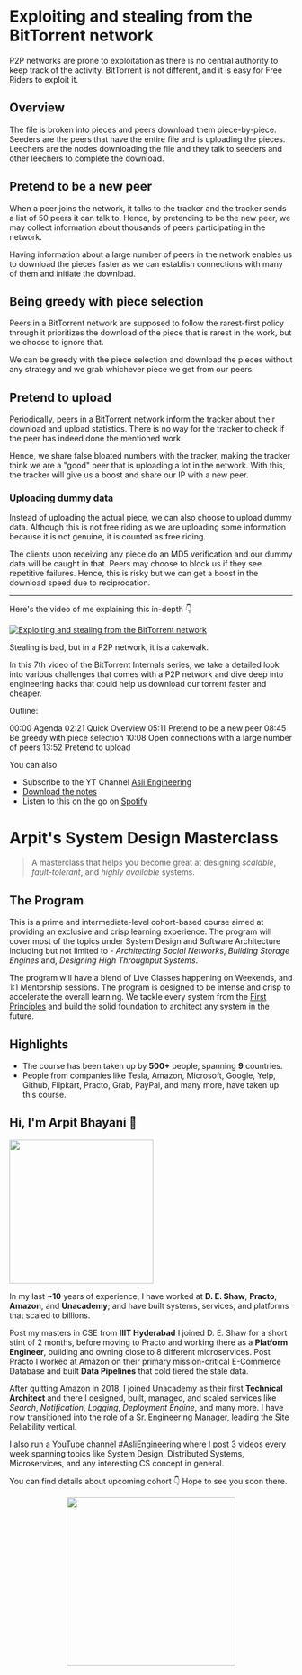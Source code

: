 Exploiting and stealing from the BitTorrent network
===


P2P networks are prone to exploitation as there is no central authority to keep track of the activity. BitTorrent is not different, and it is easy for Free Riders to exploit it.

## Overview

The file is broken into pieces and peers download them piece-by-piece. Seeders are the peers that have the entire file and is uploading the pieces. Leechers are the nodes downloading the file and they talk to seeders and other leechers to complete the download.

## Pretend to be a new peer

When a peer joins the network, it talks to the tracker and the tracker sends a list of 50 peers it can talk to. Hence, by pretending to be the new peer, we may collect information about thousands of peers participating in the network.

Having information about a large number of peers in the network enables us to download the pieces faster as we can establish connections with many of them and initiate the download.

## Being greedy with piece selection


Peers in a BitTorrent network are supposed to follow the rarest-first policy through it prioritizes the download of the piece that is rarest in the work, but we choose to ignore that.

We can be greedy with the piece selection and download the pieces without any strategy and we grab whichever piece we get from our peers.

## Pretend to upload

Periodically, peers in a BitTorrent network inform the tracker about their download and upload statistics. There is no way for the tracker to check if the peer has indeed done the mentioned work.

Hence, we share false bloated numbers with the tracker, making the tracker think we are a "good" peer that is uploading a lot in the network. With this, the tracker will give us a boost and share our IP with a new peer.

### Uploading dummy data

Instead of uploading the actual piece, we can also choose to upload dummy data. Although this is not free riding as we are uploading some information because it is not genuine, it is counted as free riding.

The clients upon receiving any piece do an MD5 verification and our dummy data will be caught in that. Peers may choose to block us if they see repetitive failures. Hence, this is risky but we can get a boost in the download speed due to reciprocation.
<hr />


<p>Here's the video of me explaining this in-depth 👇‍</p>

[![Exploiting and stealing from the BitTorrent network](https://i.ytimg.com/vi/nYtAzzH-twM/mqdefault.jpg)](https://www.youtube.com/watch?v=nYtAzzH-twM)

Stealing is bad, but in a P2P network, it is a cakewalk.

In this 7th video of the BitTorrent Internals series, we take a detailed look into various challenges that comes with a P2P network and dive deep into engineering hacks that could help us download our torrent faster and cheaper.

Outline:

00:00 Agenda
02:21 Quick Overview
05:11 Pretend to be a new peer
08:45 Be greedy with piece selection
10:08 Open connections with a large number of peers
13:52 Pretend to upload

You can also
 - Subscribe to the YT Channel [Asli Engineering](https://youtube.com/c/ArpitBhayani)
 - [Download the notes](https://drive.google.com/file/d/1qG1mh2hu5P2V38wGilIr_Dyl5I0_tZD-/view?usp=sharing)
 - Listen to this on the go on [Spotify](https://open.spotify.com/show/7qMoamm2iZQrsPVm6IQLoD)

# Arpit's System Design Masterclass

> A masterclass that helps you become great at designing _scalable_, _fault-tolerant_, and _highly available_ systems.

## The Program

This is a prime and intermediate-level cohort-based course aimed at providing an exclusive and crisp learning experience. The program will cover most of the topics under System Design and Software Architecture including but not limited to - _Architecting Social Networks_, _Building Storage Engines_ and, _Designing High Throughput Systems_.

The program will have a blend of Live Classes happening on Weekends, and 1:1 Mentorship sessions. The program is designed to be intense and crisp to accelerate the overall learning. We tackle every system from the [First Principles](https://en.wikipedia.org/wiki/First_principle) and build the solid foundation to architect any system in the future.


## Highlights

 - The course has been taken up by __500+__ people, spanning __9__ countries.
 - People from companies like Tesla, Amazon, Microsoft, Google, Yelp, Github, Flipkart, Practo, Grab, PayPal, and many more, have taken up this course.


## Hi, I'm Arpit Bhayani 👋

<img width="256px" src="https://arpitbhayani.me/static/img/arpit.jpg" />

In my last **~10** years of experience, I have worked at **D. E. Shaw**, **Practo**, **Amazon**, and **Unacademy**; and have built systems, services, and platforms that scaled to billions.

Post my masters in CSE from **IIIT Hyderabad** I joined D. E. Shaw for a short stint of 2 months, before moving to Practo and working there as a **Platform Engineer**, building and owning close to 8 different microservices. Post Practo I worked at Amazon on their primary mission-critical E-Commerce Database and built **Data Pipelines** that cold tiered the stale data.

After quitting Amazon in 2018, I joined Unacademy as their first **Technical Architect** and there I designed, built, managed, and scaled services like _Search_, _Notification_, _Logging_, _Deployment Engine_, and many more. I have now transitioned into the role of a Sr. Engineering Manager, leading the Site Reliability vertical.

I also run a YouTube channel [#AsliEngineering](https://www.youtube.com/c/ArpitBhayani) where I post 3 videos every week spanning topics like System Design, Distributed Systems, Microservices, and any interesting CS concept in general.

You can find details about upcoming cohort 👇‍ Hope to see you soon there.

<center>
<a target="_blank" href="https://arpitbhayani.me/masterclass">
<img src="https://user-images.githubusercontent.com/4745789/137859181-d4499cf4-ce65-4466-8b88-a078ece0f081.PNG" width="300px" />
</a>
</center>